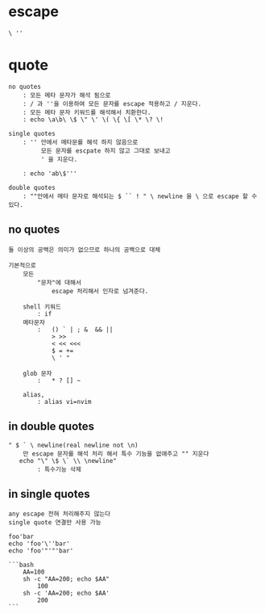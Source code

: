 # escape
    \ ''

# quote
    no quotes
        : 모든 메타 문자가 해석 됨으로
        : / 과 ''을 이용하여 모든 문자를 escape 적용하고 / 지운다.
        : 모든 메타 문자 키워드를 해석해서 치환한다.
        : echo \a\b\ \$ \" \' \( \{ \[ \* \? \!

    single quotes
        : '' 안에서 메타문를 해석 하지 않음으로 
             모든 문자를 escpate 하지 않고 그대로 보내고 
             ' 을 지운다.

        : echo 'ab\$'''
    
    double quotes
        : ""안에서 메타 문자로 해석되는 $ `` ! " \ newline 을 \ 으로 escape 할 수 있다.

## no quotes
    둘 이상의 공백은 의미가 없으므로 하나의 공백으로 대체

    기본적으로 
        모든 
            "문자"에 대해서
                escape 처리해서 인자로 넘겨준다.

        shell 키워드 
            : if 
        메타문자 
            :   () ` | ; &  && ||
                > >> 
                < << <<<
                $ = +=
                \ ' "

        glob 문자 
            :   * ? [] ~

        alias, 
            : alias vi=nvim

## in double quotes
    " $ ` \ newline(real newline not \n)
        만 escape 문자를 해석 처리 해서 특수 기능을 없애주고 "" 지운다
       echo "\" \$ \` \\ \newline"
            : 특수기능 삭제 

## in single quotes
    any escape 전혀 처리해주지 않는다
    single quote 연결만 사용 가능 

    foo'bar
    echo 'foo'\''bar'
    echo 'foo'"'"'bar'

    ```bash
        AA=100
        sh -c "AA=200; echo $AA"
            100
        sh -c 'AA=200; echo $AA'
            200
    ```

